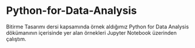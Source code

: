 # Python-for-Data-Analysis
 Bitirme Tasarımı dersi kapsamında örnek aldığımız Python for Data Analysis dökümanının içerisinde yer alan örnekleri Jupyter Notebook üzerinden çalıştım.
